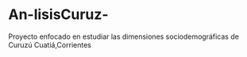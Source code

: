 # An-lisisCuruz-
Proyecto enfocado en estudiar las dimensiones sociodemográficas de Curuzú Cuatiá,Corrientes
